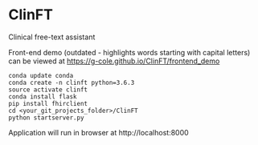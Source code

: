 # ClinFT
Clinical free-text assistant

Front-end demo (outdated - highlights words starting with capital letters) can be viewed at https://g-cole.github.io/ClinFT/frontend_demo

```Anaconda/Miniconda instructions (terminal):
conda update conda
conda create -n clinft python=3.6.3
source activate clinft
conda install flask
pip install fhirclient
cd <your_git_projects_folder>/ClinFT
python startserver.py
```
Application will run in browser at http://localhost:8000
